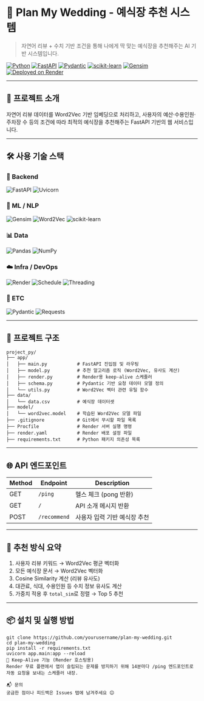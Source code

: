 # 💍 Plan My Wedding - 예식장 추천 시스템

> 자연어 리뷰 + 수치 기반 조건을 통해 나에게 딱 맞는 예식장을 추천해주는 AI 기반 시스템입니다.

[![Python](https://img.shields.io/badge/Python-3.11-blue?logo=python)](https://www.python.org/)
[![FastAPI](https://img.shields.io/badge/FastAPI-0.100+-green?logo=fastapi)](https://fastapi.tiangolo.com/)
[![Pydantic](https://img.shields.io/badge/Pydantic-2.0+-green)](https://docs.pydantic.dev/)
[![scikit-learn](https://img.shields.io/badge/scikit--learn-F7931E?logo=scikit-learn&logoColor=white)](https://scikit-learn.org/)
[![Gensim](https://img.shields.io/badge/gensim-4.3.0+-purple)](https://radimrehurek.com/gensim/)
[![Deployed on Render](https://img.shields.io/badge/Hosted%20on-Render-430098?logo=render)](https://render.com)

---

## 🚀 프로젝트 소개

자연어 리뷰 데이터를 Word2Vec 기반 임베딩으로 처리하고, 사용자의 예산·수용인원·주차장 수 등의 조건에 따라 최적의 예식장을 추천해주는 FastAPI 기반의 웹 서비스입니다.

---

## 🛠️ 사용 기술 스택

### 🚀 Backend
![FastAPI](https://img.shields.io/badge/FastAPI-009688?style=for-the-badge&logo=fastapi&logoColor=white)
![Uvicorn](https://img.shields.io/badge/Uvicorn-121212?style=for-the-badge&logo=uvicorn&logoColor=white)

### 🤖 ML / NLP
![Gensim](https://img.shields.io/badge/Gensim-FFD700?style=for-the-badge&logo=gensim&logoColor=black)
![Word2Vec](https://img.shields.io/badge/Word2Vec-339933?style=for-the-badge&logo=python&logoColor=white)
![scikit-learn](https://img.shields.io/badge/Scikit--learn-F7931E?style=for-the-badge&logo=scikit-learn&logoColor=white)

### 📊 Data
![Pandas](https://img.shields.io/badge/Pandas-150458?style=for-the-badge&logo=pandas&logoColor=white)
![NumPy](https://img.shields.io/badge/NumPy-013243?style=for-the-badge&logo=numpy&logoColor=white)

### ☁️ Infra / DevOps
![Render](https://img.shields.io/badge/Render-46E3B7?style=for-the-badge&logo=render&logoColor=white)
![Schedule](https://img.shields.io/badge/Schedule-FF6F00?style=for-the-badge)
![Threading](https://img.shields.io/badge/Threading-4CAF50?style=for-the-badge)

### 🧩 ETC
![Pydantic](https://img.shields.io/badge/Pydantic-0865A6?style=for-the-badge)
![Requests](https://img.shields.io/badge/Requests-2A6EBB?style=for-the-badge&logo=python&logoColor=white)


---

## 📁 프로젝트 구조

```
project_py/
├── app/
│   ├── main.py           # FastAPI 진입점 및 라우팅
│   ├── model.py          # 추천 알고리즘 로직 (Word2Vec, 유사도 계산)
│   ├── render.py         # Render용 keep-alive 스케줄러
│   ├── schema.py         # Pydantic 기반 요청 데이터 모델 정의
│   └── utils.py          # Word2Vec 벡터 관련 유틸 함수
├── data/
│   └── data.csv          # 예식장 데이터셋
├── model/
│   └── word2vec.model    # 학습된 Word2Vec 모델 파일
├── .gitignore            # Git에서 무시할 파일 목록
├── Procfile              # Render 서버 실행 명령
├── render.yaml           # Render 배포 설정 파일
├── requirements.txt      # Python 패키지 의존성 목록
```


---


## 🌐 API 엔드포인트

| Method | Endpoint        | Description                     |
|--------|------------------|---------------------------------|
| GET    | `/ping`          | 헬스 체크 (pong 반환)           |
| GET    | `/`              | API 소개 메시지 반환            |
| POST   | `/recommend`     | 사용자 입력 기반 예식장 추천    |


---


## 🧪 추천 방식 요약

1. 사용자 리뷰 키워드 → Word2Vec 평균 벡터화
2. 모든 예식장 문서 → Word2Vec 벡터화
3. Cosine Similarity 계산 (리뷰 유사도)
4. 대관료, 식대, 수용인원 등 수치 정보 유사도 계산
5. 가중치 적용 후 `total_sim`로 정렬 → Top 5 추천


---


## 📦 설치 및 실행 방법


```
git clone https://github.com/yourusername/plan-my-wedding.git
cd plan-my-wedding
pip install -r requirements.txt
uvicorn app.main:app --reload
🔁 Keep-Alive 기능 (Render 호스팅용)
Render 무료 플랜에서 앱이 슬립되는 문제를 방지하기 위해 14분마다 /ping 엔드포인트로 자동 요청을 보내는 스케줄러 내장.

📬 문의
궁금한 점이나 피드백은 Issues 탭에 남겨주세요 😊
```
